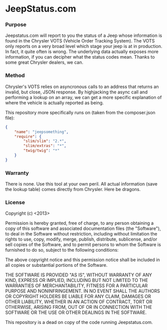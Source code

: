 # JeepStatus.com

### Purpose

Jeepstatus.com will report to you the status of a Jeep whose information is found in the Chrysler VOTS (Vehicle Order Tracking System).  The VOTS only reports on a very broad level which stage your jeep is at in production.  In fact, it quite often is wrong.  The underlying data actually exposes more information, if you can decipher what the status codes mean.  Thanks to some great Chrysler dealers, we can.

### Method

Chrysler's VOTS relies on asyncronous calls to an address that returns an invalid, but close, JSON response.  By highjacking the async call and performing a lookup on an array, we can get a more specific explanation of where the vehicle is actually reported as being.

This repository more specifically runs on (taken from the composer.json file):

``` json
{
    "name": "jeepsomething",
    "require": {
        "slim/slim": "2.*",
        "slim/extras": "*",
        "twig/twig": "*"
    }
}
```
### Warranty

There is none.  Use this tool at your own peril.  All actual information (save the lookup table) comes directly from Chrysler.  Here be dragons.

### License

Copyright (c) <2013> <Kyle Arrington>

Permission is hereby granted, free of charge, to any person obtaining a copy of this software and associated documentation files (the "Software"), to deal in the Software without restriction, including without limitation the rights to use, copy, modify, merge, publish, distribute, sublicense, and/or sell copies of the Software, and to permit persons to whom the Software is furnished to do so, subject to the following conditions:

The above copyright notice and this permission notice shall be included in all copies or substantial portions of the Software.

THE SOFTWARE IS PROVIDED "AS IS", WITHOUT WARRANTY OF ANY KIND, EXPRESS OR IMPLIED, INCLUDING BUT NOT LIMITED TO THE WARRANTIES OF MERCHANTABILITY, FITNESS FOR A PARTICULAR PURPOSE AND NONINFRINGEMENT. IN NO EVENT SHALL THE AUTHORS OR COPYRIGHT HOLDERS BE LIABLE FOR ANY CLAIM, DAMAGES OR OTHER LIABILITY, WHETHER IN AN ACTION OF CONTRACT, TORT OR OTHERWISE, ARISING FROM, OUT OF OR IN CONNECTION WITH THE SOFTWARE OR THE USE OR OTHER DEALINGS IN THE SOFTWARE.

This repository is a dead on copy of the code running Jeepstatus.com.

